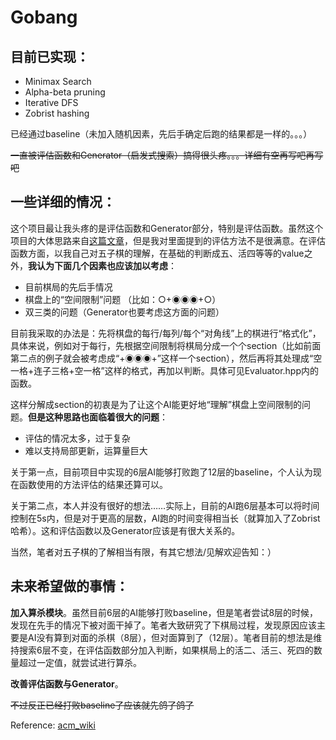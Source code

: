 # **Gobang**
## **目前已实现**：
+ Minimax Search
+ Alpha-beta pruning
+ Iterative DFS
+ Zobrist hashing

已经通过baseline（未加入随机因素，先后手确定后跑的结果都是一样的。。。）

~~一直被评估函数和Generator（启发式搜索）搞得很头疼。。。详细有空再写吧再写吧~~

## **一些详细的情况**：

这个项目最让我头疼的是评估函数和Generator部分，特别是评估函数。虽然这个项目的大体思路来自[这篇文章](https://github.com/lihongxun945/myblog/issues/11)，但是我对里面提到的评估方法不是很满意。在评估函数方面，以我自己对五子棋的理解，在基础的判断成五、活四等等的value之外，**我认为下面几个因素也应该加以考虑**：

+ 目前棋局的先后手情况
+ 棋盘上的“空间限制”问题 （比如：○+◉◉◉+○）
+ 双三类的问题（Generator也要考虑这方面的问题）

目前我采取的办法是：先将棋盘的每行/每列/每个“对角线”上的棋进行“格式化”，具体来说，例如对于每行，先根据空间限制将棋局分成一个个section（比如前面第二点的例子就会被考虑成“+◉◉◉+”这样一个section），然后再将其处理成“空一格+连子三格+空一格”这样的格式，再加以判断。具体可见Evaluator.hpp内的函数。

这样分解成section的初衷是为了让这个AI能更好地“理解”棋盘上空间限制的问题。**但是这种思路也面临着很大的问题**：

+ 评估的情况太多，过于复杂
+ 难以支持局部更新，运算量巨大

关于第一点，目前项目中实现的6层AI能够打败跑了12层的baseline，个人认为现在函数使用的方法评估的结果还算可以。

关于第二点，本人并没有很好的想法……实际上，目前的AI跑6层基本可以将时间控制在5s内，但是对于更高的层数，AI跑的时间变得相当长（就算加入了Zobrist哈希）。这和评估函数以及Generator应该是有很大关系的。

当然，笔者对五子棋的了解相当有限，有其它想法/见解欢迎告知：）

## **未来希望做的事情**：

**加入算杀模块**。虽然目前6层的AI能够打败baseline，但是笔者尝试8层的时候，发现在先手的情况下被对面干掉了。笔者大致研究了下棋局过程，发现原因应该主要是AI没有算到对面的杀棋（8层），但对面算到了（12层）。笔者目前的想法是维持搜索6层不变，在评估函数部分加入判断，如果棋局上的活二、活三、死四的数量超过一定值，就尝试进行算杀。

**改善评估函数与Generator**。

~~不过反正已经打败baseline了应该就先鸽了鸽了~~

Reference: [acm_wiki](https://acm.sjtu.edu.cn/wiki/PPCA_2020)